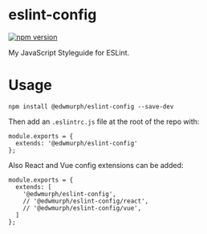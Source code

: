 # eslint-config
[![npm version](https://badge.fury.io/js/%40edwmurph%2Feslint-config.svg)](https://badge.fury.io/js/%40edwmurph%2Feslint-config)

My JavaScript Styleguide for ESLint.

# Usage

`npm install @edwmurph/eslint-config --save-dev`

Then add an `.eslintrc.js` file at the root of the repo with:

```
module.exports = {
  extends: '@edwmurph/eslint-config'
};
```

Also React and Vue config extensions can be added:

```
module.exports = {
  extends: [
    '@edwmurph/eslint-config',
    // '@edwmurph/eslint-config/react',
    // '@edwmurph/eslint-config/vue',
  ]
};
```
